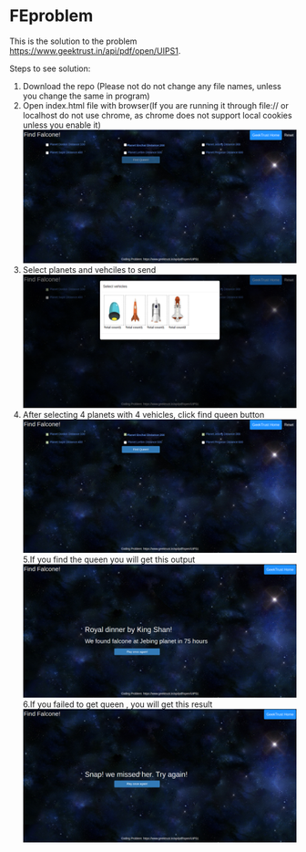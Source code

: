 # FEproblem
This is the solution to the problem https://www.geektrust.in/api/pdf/open/UIPS1.



Steps to see solution:
1. Download the repo (Please not do not change any file names, unless you change the same in program)
2. Open index.html file with browser(If you are running it through file:// or localhost do not use chrome, as chrome does not       support local cookies unless you enable it)
    ![index](https://github.com/akshay-rvce/FEproblem/blob/master/screenshots/index.png)
3. Select planets and vehciles to send
    ![select_planet](https://github.com/akshay-rvce/FEproblem/blob/master/screenshots/select_vehicle.png)
4. After selecting 4 planets with 4 vehicles, click find queen button
  ![find_queen](https://github.com/akshay-rvce/FEproblem/blob/master/screenshots/find_queen.png)
5.If you find the queen you will get this output
  ![result_success](https://github.com/akshay-rvce/FEproblem/blob/master/screenshots/result_success.png)
6.If you failed to get queen , you will get this result
  ![result_failure](https://github.com/akshay-rvce/FEproblem/blob/master/screenshots/result_failure.png)

